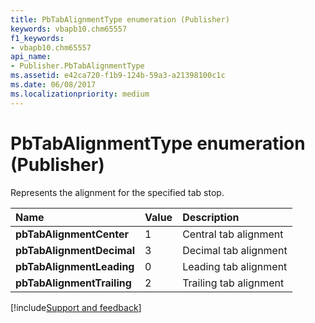 ```yaml
---
title: PbTabAlignmentType enumeration (Publisher)
keywords: vbapb10.chm65557
f1_keywords:
- vbapb10.chm65557
api_name:
- Publisher.PbTabAlignmentType
ms.assetid: e42ca720-f1b9-124b-59a3-a21398100c1c
ms.date: 06/08/2017
ms.localizationpriority: medium
---
```



# PbTabAlignmentType enumeration (Publisher)

Represents the alignment for the specified tab stop.



|Name|Value|Description|
|:-----|:-----|:-----|
| **pbTabAlignmentCenter**|1|Central tab alignment|
| **pbTabAlignmentDecimal**|3|Decimal tab alignment|
| **pbTabAlignmentLeading**|0|Leading tab alignment|
| **pbTabAlignmentTrailing**|2|Trailing tab alignment|

[!include[Support and feedback](~/includes/feedback-boilerplate.md)]